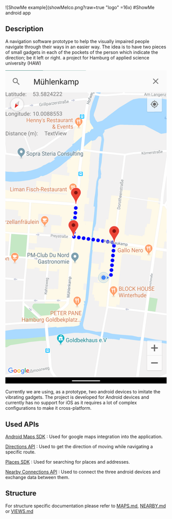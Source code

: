  ![ShowMe example](showMeIco.png?raw=true "logo" =16x)
#ShowMe android app
## Description
A navigation software prototype to help the visually impaired people navigate through their ways in an easier way. The idea is to have two pieces of small gadgets in each of the pockets of the person which indicate the direction; be it left or right. a project for Hamburg of applied science university (HAW)

![ShowMe example](showMe.png?raw=true "example")

Currently we are using, as a prototype, two android devices to imitate the vibrating gadgets. The project is developed for Android devices and currently has no support for iOS as it requires a lot of complex configurations to make it cross-platform.

## Used APIs
[Android Maps SDK](https://developers.google.com/maps/documentation/android-sdk/intro) : Used for google maps integration into the application.

[Directions API](https://developers.google.com/maps/documentation/directions/intro) : Used to get the direction of moving while navigating a specific route.

[Places SDK](https://developers.google.com/places/android-sdk/intro) : Used for searching for places and addresses.

[Nearby Connections API](https://developers.google.com/nearby/connections/overview) : Used to connect the three android devices and exchange data between them.

## Structure
For structure specific documentation please refer to [MAPS.md](MAPS.md), [NEARBY.md](NEARBY.md) or [VIEWS.md](VIEWS.md) 